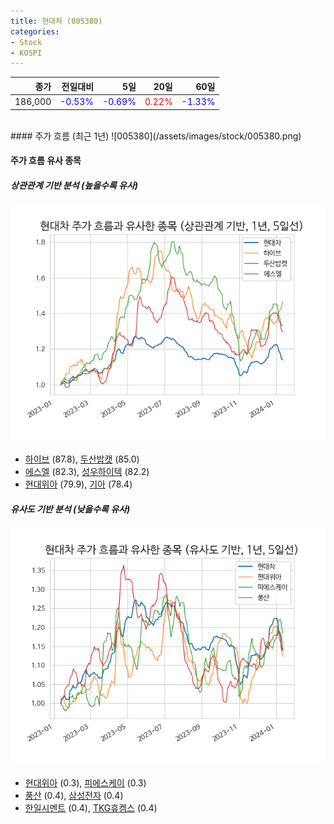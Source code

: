 ```yaml
---
title: 현대차 (005380)
categories:
- Stock
- KOSPI
---
```


|종가|전일대비|5일|20일|60일|
|---:|-------:|--:|---:|---:|
|186,000|<span style="color: blue">-0.53%</span>|<span style="color: blue">-0.69%</span>|<span style="color: red">0.22%</span>|<span style="color: blue">-1.33%</span>|

<!-- more -->
<br>
#### 주가 흐름 (최근 1년)
![005380](/assets/images/stock/005380.png)


#### 주가 흐름 유사 종목


##### 상관관계 기반 분석 (높을수록 유사)
![005380](/assets/images/stock/005380_corr.png)
- [하이브](/352820/) (87.8), [두산밥캣](/241560/) (85.0)
- [에스엘](/005850/) (82.3), [성우하이텍](/015750/) (82.2)
- [현대위아](/011210/) (79.9), [기아](/000270/) (78.4)


##### 유사도 기반 분석 (낮을수록 유사)	
![005380](/assets/images/stock/005380_sim.png)
- [현대위아](/011210/) (0.3), [피에스케이](/319660/) (0.3)
- [풍산](/103140/) (0.4), [삼성전자](/005930/) (0.4)
- [한일시멘트](/300720/) (0.4), [TKG휴켐스](/069260/) (0.4)
